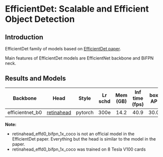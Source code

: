 # EfficientDet: Scalable and Efficient Object Detection

## Introduction
EfficientDet family of models based on [EfficientDet paper](arxiv.org/pdf/1911.09070.pdf).

Main features of EfficientDet models are EfficientNet backbone and BiFPN neck.

## Results and Models
|     Backbone    |    Head    |  Style  | Lr schd | Mem (GB) | Inf time (fps) | box AP | Download |
| :-------------: | :--------: | :-----: | :-----: | :------: | :------------: | :----: | :------: |
| efficientnet_b0 | [retinahead](./retinanet_effd0_bifpn_1x_coco.py) | pytorch |  300e   |   14.2   | 40.9           |  30.0  | [model](https://storage.openvinotoolkit.org/repositories/mmdetection/models/efficientdet/retinanet_effd0_bifpn_1x_coco/epoch_300.pth) |

**Note:**

- retinahead_effd0_bifpn_1x_coco is not an official model in the EfficientDet paper. Everything but the head is similar to the model in the paper.
- retinahead_effd0_bifpn_1x_coco was trained on 8 Tesla V100 cards